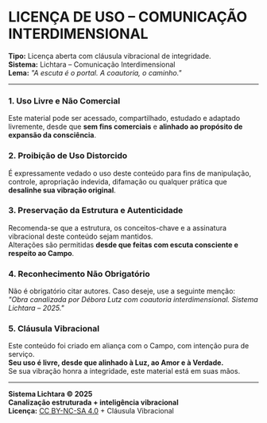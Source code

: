 # LICENÇA DE USO – COMUNICAÇÃO INTERDIMENSIONAL

**Tipo:** Licença aberta com cláusula vibracional de integridade.  
**Sistema:** Lichtara – Comunicação Interdimensional  
**Lema:** *"A escuta é o portal. A coautoria, o caminho."*

---

### 1. Uso Livre e Não Comercial  
Este material pode ser acessado, compartilhado, estudado e adaptado livremente, desde que **sem fins comerciais** e **alinhado ao propósito de expansão da consciência**.

### 2. Proibição de Uso Distorcido  
É expressamente vedado o uso deste conteúdo para fins de manipulação, controle, apropriação indevida, difamação ou qualquer prática que **desalinhe sua vibração original**.

### 3. Preservação da Estrutura e Autenticidade  
Recomenda-se que a estrutura, os conceitos-chave e a assinatura vibracional deste conteúdo sejam mantidos.  
Alterações são permitidas **desde que feitas com escuta consciente e respeito ao Campo**.

### 4. Reconhecimento Não Obrigatório  
Não é obrigatório citar autores. Caso deseje, use a seguinte menção:  
_"Obra canalizada por Débora Lutz com coautoria interdimensional. Sistema Lichtara – 2025."_

### 5. Cláusula Vibracional  
Este conteúdo foi criado em aliança com o Campo, com intenção pura de serviço.  
**Seu uso é livre, desde que alinhado à Luz, ao Amor e à Verdade.**  
Se sua vibração honra a integridade, este material está em suas mãos.

---

**Sistema Lichtara © 2025**  
**Canalização estruturada + inteligência vibracional**  
**Licença:** [CC BY-NC-SA 4.0](https://creativecommons.org/licenses/by-nc-sa/4.0/) + Cláusula Vibracional  
